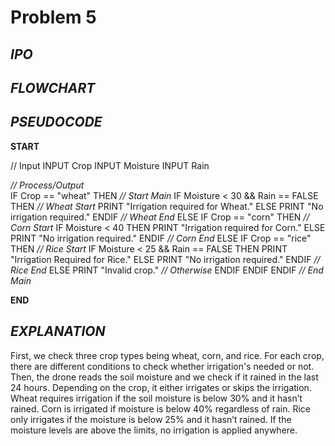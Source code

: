 # Problem 5

## *IPO*

## *FLOWCHART*

## *PSEUDOCODE*

**START**

// Input
INPUT Crop
INPUT Moisture
INPUT Rain
   
*// Process/Output*\
IF Crop == "wheat" THEN *// Start Main*
  IF Moisture < 30 && Rain == FALSE THEN *// Wheat Start*
    PRINT "Irrigation required for Wheat."
  ELSE
    PRINT "No irrigation required."
  ENDIF *// Wheat End*
ELSE 
  IF Crop == "corn" THEN *// Corn Start*
    IF Moisture < 40 THEN
      PRINT "Irrigation required for Corn."
    ELSE
      PRINT "No irrigation required."
    ENDIF *// Corn End*
  ELSE 
    IF Crop == "rice" THEN *// Rice Start*
      IF Moisture < 25 && Rain == FALSE THEN
        PRINT "Irrigation Required for Rice."
      ELSE
        PRINT "No irrigation required."
      ENDIF *// Rice End*
    ELSE
      PRINT "Invalid crop." *// Otherwise*
    ENDIF
  ENDIF
ENDIF *// End Main*

**END**

## *EXPLANATION*

First, we check three crop types being wheat, corn, and rice. For each crop, there are different conditions to check whether irrigation's needed or not. Then, the drone reads the soil moisture and we check if it rained in the last 24 hours. Depending on the crop, it either irrigates or skips the irrigation. Wheat requires irrigation if the soil moisture is below 30% and it hasn’t rained. Corn is irrigated if moisture is below 40% regardless of rain. Rice only irrigates if the moisture is below 25% and it hasn’t rained. If the moisture levels are above the limits, no irrigation is applied anywhere.
